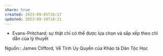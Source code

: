 ```yaml
---
share: true
created: 2023-09-05T16:17
updated: 2023-09-30T18:21
---
```

- Evans-Pritchard: sự thật chỉ có thể được lựa chọn và sắp xếp theo chỉ dẫn của lý thuyết

Nguồn:: James Clifford, Về Tính Uy Quyền của Khảo tả Dân Tộc Học
